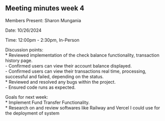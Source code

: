 ## Meeting minutes week 4

Members Present: Sharon Mungania

Date: 10/26/2024

Time: 12:00pm - 2:30pm, In-Person
 
Discussion points:  
    * Reviewed implementation of the check balance functionality, transaction history page.  
        - Confirmed users can view their account balance displayed.  
        - Confirmed users can view their transactions real time, processing, successful and failed, depending on the status.  
    * Reviewed and resolved any bugs within the project.  
        - Ensured code runs as expected.

Goals for next week:  
    * Implement Fund Transfer Functionality.  
    * Research on and review softwares like Railway and Vercel I could use for the deployment of system
